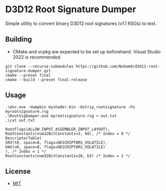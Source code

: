 # D3D12 Root Signature Dumper

Simple utility to convert binary D3D12 root signatures (v1.1 RSGs) to text.

## Building

- CMake and vcpkg are expected to be set up beforehand. Visual Studio 2022 is recommended.

```
git clone --recurse-submodules https://github.com/Nukem9/d3d12-root-signature-dumper.git
cmake --preset final
cmake --build --preset final-release
```

## Usage
```
.\dxc.exe -dumpbin myshader.bin -Qstrip_rootsignature -Fo myrootsignature.rsg
.\RootSigDumper.exe myrootsignature.rsg > out.txt
.\cat out.txt

RootFlags(ALLOW_INPUT_ASSEMBLER_INPUT_LAYOUT),
RootConstants(num32BitConstants=3, b0), /* Index = 0 */
DescriptorTable(
SRV(t0, space=8, flags=DESCRIPTORS_VOLATILE),
UAV(u0, space=8, flags=DESCRIPTORS_VOLATILE)
), /* Index = 1 */
RootConstants(num32BitConstants=26, b3) /* Index = 2 */
```

## License

- [MIT](LICENSE)
